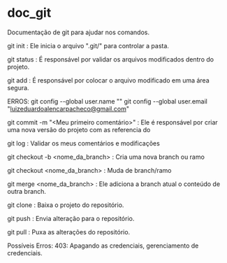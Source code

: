 # doc_git
Documentação de git para ajudar nos comandos.

git init : Ele inicia o arquivo ".git/" para controlar a pasta.

git status : É responsável por validar os arquivos modificados dentro do projeto.

git add : É responsável por colocar o arquivo modificado em uma área segura.

ERROS:
git config --global user.name "<Luiz Eduardo>"
git config --global user.email "<luizeduardoalencarpacheco@gmail.com>"

git commit -m "<Meu primeiro comentário>" : Ele é responsável por criar uma nova versão do projeto com as referencia do

git log : Validar os meus comentários e modificações

git checkout -b <nome_da_branch> : Cria uma nova branch ou ramo

git checkout <nome_da_branch> : Muda de branch/ramo

git merge <nome_da_branch> : Ele adiciona a branch atual o conteúdo de outra branch.

git clone <url>: Baixa o projeto do repositório.

git push : Envia alteração para o repositório.

git pull : Puxa as alterações do repositório.

Possíveis Erros:
403: Apagando as credenciais, gerenciamento de credenciais.
